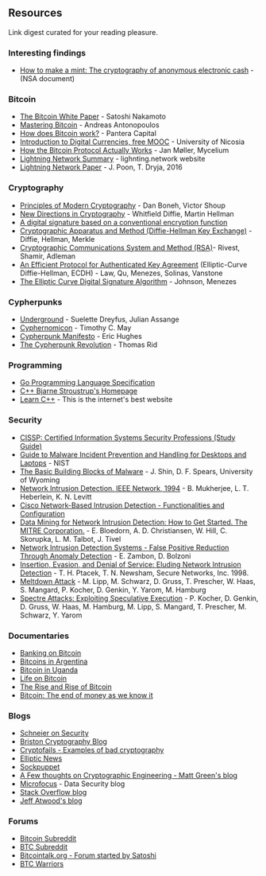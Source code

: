 ## Resources

Link digest curated for your reading pleasure.

### Interesting findings
- [How to make a mint: The cryptography of anonymous electronic cash](nsamint.html) - (NSA document)

### Bitcoin
- [The Bitcoin White Paper](https://bitcoin.org/bitcoin.pdf) - Satoshi Nakamoto
- [Mastering Bitcoin](https://unglueit-files.s3.amazonaws.com/ebf/05db7df4f31840f0a873d6ea14dcc28d.pdf) - Andreas Antonopoulos
- [How does Bitcoin work?](http://panteracapital.com/wp-content/uploads/43517996c44ec1d3372ed7eb0a6138bd-pantera.primer.03.2014-af.pdf) - Pantera Capital
- [Introduction to Digital Currencies, free MOOC](https://digitalcurrency.unic.ac.cy/free-introductory-mooc/) - University of Nicosia
- [How the Bitcoin Protocol Actually Works](https://gotocon.com/dl/goto-cph-sept-2014/slides/JanMller_HowTheBitcoinProtocolActuallyWorks.pdf) - Jan Møller, Mycelium
- [Lightning Network Summary](https://drive.google.com/open?id=1OQLRc3MiKoDhVi5PytbsBk7nRjtAzlvS) - lighnting.network website
- [Lightning Network Paper](https://drive.google.com/open?id=1W2E3aOa66_s1JwGELpOowTZVbmV3hzOE) - J. Poon, T. Dryja, 2016

### Cryptography
- [Principles of Modern Cryptography](https://crypto.stanford.edu/~dabo/cryptobook/draft_0_2.pdf) - Dan Boneh, Victor Shoup
- [New Directions in Cryptography](https://www-ee.stanford.edu/~hellman/publications/24.pdf) - Whitfield Diffie, Martin Hellman
- [A digital signature based on a conventional encryption function](https://www.dropbox.com/s/uwsiungepm7xbjj/merkle%5B1%5D.pdf?dl=0)
- [Cryptographic Apparatus and Method (Diffie-Hellman Key Exchange)](https://docs.google.com/viewer?url=patentimages.storage.googleapis.com/pdfs/US4200770.pdf) - Diffie, Hellman, Merkle
- [Cryptographic Communications System and Method (RSA)](https://docs.google.com/viewer?url=patentimages.storage.googleapis.com/pdfs/US4405829.pdf)- Rivest, Shamir, Adleman
- [An Efficient Protocol for Authenticated Key Agreement](http://cacr.uwaterloo.ca/techreports/1998/corr98-05.pdf) (Elliptic-Curve Diffie-Hellman, ECDH) - Law, Qu, Menezes, Solinas, Vanstone
- [The Elliptic Curve Digital Signature Algorithm](http://residentrf.ucoz.ru/_ld/0/34_Digital_Signatu.pdf) - Johnson, Menezes

### Cypherpunks
- [Underground](https://drive.google.com/open?id=0B-SzhzqoXgcPTHJ5MXhGVVhKZlU) - Suelette Dreyfus, Julian Assange
- [Cyphernomicon](https://drive.google.com/open?id=0B-SzhzqoXgcPYXFzTjUtb0NzcGs) - Timothy C. May
- [Cypherpunk Manifesto](https://drive.google.com/open?id=0B-SzhzqoXgcPYXFzTjUtb0NzcGs) - Eric Hughes
- [The Cypherpunk Revolution](https://drive.google.com/open?id=0B-SzhzqoXgcPZzBTTTl2M3V4bzA) - Thomas Rid

### Programming
- [Go Programming Language Specification](https://golang.org/ref/spec)
- [C++ Bjarne Stroustrup's Homepage](http://www.stroustrup.com/C++.html)
- [Learn C++](http://www.learncpp.com/) - This is the internet's best website

### Security
- [CISSP: Certified Information Systems Security Professions (Study Guide)](https://drive.google.com/file/d/1JkIGC9V-yZG29hGPnaSMOj9YfwCWsyAN/view?usp=sharing)
- [Guide to Malware Incident Prevention and Handling for Desktops and Laptops](https://drive.google.com/file/d/1kIgolZAvAmcs3xc3SCDT_cUEHNh28nda/view?usp=sharing) - NIST
- [The Basic Building Blocks of Malware](https://drive.google.com/open?id=1PMEyHAkxsBzEhqh9PGprfEdXG9fgB3jw) - J. Shin, D. F. Spears, University of Wyoming
- [Network Intrusion Detection. IEEE Network, 1994](https://drive.google.com/open?id=175gOUqy8xouuUWr85hFhSZhsdpRuTDif) - B. Mukherjee, L. T. Heberlein, K. N. Levitt
- [Cisco Network-Based Intrusion Detection - Functionalities and Configuration](https://drive.google.com/open?id=1KZTNY2NkQVpoNo8h0CpKeQ1meMwQcCMC)
- [Data Mining for Network Intrusion Detection:  How to Get Started. The MITRE Corporation.](https://drive.google.com/open?id=1TI02bncUIZvxReF_mZPv_yY_yyYLM4-f) - E. Bloedorn,  A. D. Christiansen,  W. Hill, C. Skorupka,  L. M. Talbot,  J. Tivel
- [Network Intrusion Detection Systems - False Positive Reduction Through Anomaly Detection](https://drive.google.com/open?id=1J3Ke7vHXo-kPfilFSK0X02q2dwtrrRF9) - E. Zambon, D. Bolzoni
- [Insertion, Evasion, and Denial of Service: Eluding Network Intrusion Detection](https://drive.google.com/open?id=19FIodZJyERgiT04GTwOWl5tuZi-hVZzp) - T. H. Ptacek, T. N. Newsham, Secure Networks, Inc. 1998.
- [Meltdown Attack](https://drive.google.com/open?id=1m31KmBtY-n89sPUSsZvhYHgE_aiYfeU6) - M. Lipp, M. Schwarz, D. Gruss, T. Prescher, W. Haas, S. Mangard, P. Kocher, D. Genkin, Y. Yarom, M. Hamburg
- [Spectre Attacks: Exploiting Speculative Execution](https://drive.google.com/open?id=1-M3ugPWnkNbemUMLpi2tp0uwCnQavSJN) - P. Kocher, D. Genkin, D. Gruss, W. Haas, M. Hamburg, M. Lipp, S. Mangard, T. Prescher, M. Schwarz, Y. Yarom

### Documentaries
- [Banking on Bitcoin](https://gostream.is/film/banking-on-bitcoin-18789/watching.html?ep=704633)
- [Bitcoins in Argentina](https://www.youtube.com/watch?v=e__m-w4N7NI)
- [Bitcoin in Uganda](https://www.youtube.com/watch?v=BrRXP1tp6Kw)
- [Life on Bitcoin](https://www.youtube.com/watch?v=xRtC_SZfSk8)
- [The Rise and Rise of Bitcoin](https://www.youtube.com/watch?v=rkoXmwvREmk)
- [Bitcoin: The end of money as we know it](https://www.youtube.com/watch?v=lUF6klWuB38)

### Blogs
- [Schneier on Security](https://www.schneier.com/)
- [Briston Cryptography Blog](http://bristolcrypto.blogspot.com.cy/)
- [Cryptofails - Examples of bad cryptography](http://www.cryptofails.com/)
- [Elliptic News](https://ellipticnews.wordpress.com/)
- [Sockpuppet](https://sockpuppet.org/blog/archives/)
- [A Few thoughts on Cryptographic Engineering - Matt Green's blog](https://blog.cryptographyengineering.com/)
- [Microfocus](https://www.voltage.com/blog/) - Data Security blog
- [Stack Overflow blog](https://stackoverflow.blog/)
- [Jeff Atwood's blog](https://blog.codinghorror.com/)

### Forums
- [Bitcoin Subreddit](https://reddit.com/r/bitcoin)
- [BTC Subreddit](https://reddit.com/r/btc)
- [Bitcointalk.org - Forum started by Satoshi](https://bitcointalk.org)
- [BTC Warriors](http://btcwarriors.com/)
